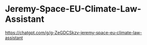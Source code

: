 # Jeremy-Space-EU-Climate-Law-Assistant


https://chatgpt.com/g/g-ZeGDCSkzv-jeremy-space-eu-climate-law-assistant
